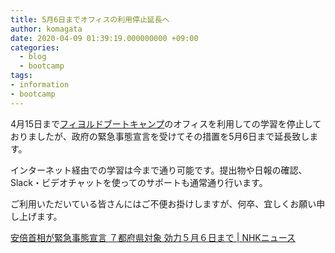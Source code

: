 ```yaml
---
title: 5月6日までオフィスの利用停止延長へ
author: komagata
date: 2020-04-09 01:39:19.000000000 +09:00
categories:
  - blog
  - bootcamp
tags:
- information
- bootcamp
---
```

4月15日まで[フィヨルドブートキャンプ](https://bootcamp.fjord.jp)のオフィスを利用しての学習を停止しておりましたが、政府の緊急事態宣言を受けてその措置を5月6日まで延長致します。

インターネット経由での学習は今まで通り可能です。提出物や日報の確認、Slack・ビデオチャットを使ってのサポートも通常通り行います。

ご利用いただいている皆さんにはご不便お掛けしますが、何卒、宜しくお願い申し上げます。

[安倍首相が緊急事態宣言 ７都府県対象 効力５月６日まで \| NHKニュース](https://www3.nhk.or.jp/news/html/20200407/k10012373011000.html)